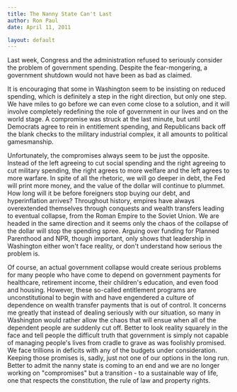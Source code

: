 ```yaml
---
title: The Nanny State Can't Last
author: Ron Paul
date: April 11, 2011

layout: default
---
```


Last week, Congress and the administration refused to seriously
consider the problem of government spending. Despite the
fear-mongering, a government shutdown would not have been as bad as
claimed.

It is encouraging that some in Washington seem to be insisting on
reduced spending, which is definitely a step in the right direction,
but only one step. We have miles to go before we can even come close to
a solution, and it will involve completely redefining the role of
government in our lives and on the world stage. A compromise was struck
at the last minute, but until Democrats agree to rein in entitlement
spending, and Republicans back off the blank checks to the military
industrial complex, it all amounts to political gamesmanship.

Unfortunately, the compromises always seem to be just the opposite.
Instead of the left agreeing to cut social spending and the right
agreeing to cut military spending, the right agrees to more welfare and
the left agrees to more warfare. In spite of all the rhetoric, we will
go deeper in debt, the Fed will print more money, and the value of the
dollar will continue to plummet. How long will it be before foreigners
stop buying our debt, and hyperinflation arrives? Throughout history,
empires have always overextended themselves through conquests and
wealth transfers leading to eventual collapse, from the Roman Empire to
the Soviet Union. We are headed in the same direction and it seems only
the chaos of the collapse of the dollar will stop the spending spree.
Arguing over funding for Planned Parenthood and NPR, though important,
only shows that leadership in Washington either won't face reality, or
don't understand how serious the problem is.

Of course, an actual government collapse would create serious problems
for many people who have come to depend on government payments for
healthcare, retirement income, their children's education, and even
food and housing. However, these so-called entitlement programs are
unconstitutional to begin with and have engendered a culture of
dependence on wealth transfer payments that is out of control. It
concerns me greatly that instead of dealing seriously with our
situation, so many in Washington would rather allow the chaos that will
ensue when all of the dependent people are suddenly cut off. Better to
look reality squarely in the face and tell people the difficult truth
that government is simply not capable of managing people's lives from
cradle to grave as was foolishly promised. We face trillions in
deficits with any of the budgets under consideration. Keeping those
promises is, sadly, just not one of our options in the long run. Better
to admit the nanny state is coming to an end and we are no longer
working on "compromises" but a transition - to a sustainable way of
life, one that respects the constitution, the rule of law and property
rights.
